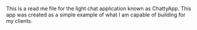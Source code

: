 This is a read me file for the light chat application known as ChattyApp.
This app was created as a simple example of what I am capable of building for my clients.